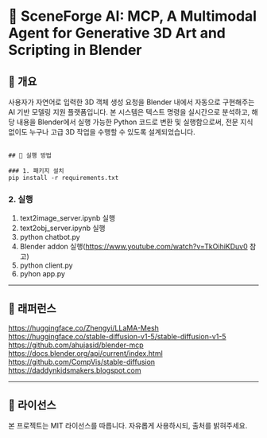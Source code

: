 # 🤖 SceneForge AI: MCP, A Multimodal Agent for Generative 3D Art and Scripting in Blender 

## 📌 개요
사용자가 자연어로 입력한 3D 객체 생성 요청을 Blender 내에서 자동으로 구현해주는 AI 기반 모델링 지원 플랫폼입니다. 
본 시스템은 텍스트 명령을 실시간으로 분석하고, 해당 내용을 Blender에서 실행 가능한 Python 코드로 변환 및 실행함으로써, 
전문 지식 없이도 누구나 고급 3D 작업을 수행할 수 있도록 설계되었습니다.

```

## 🚀 실행 방법

### 1. 패키지 설치
pip install -r requirements.txt
```

### 2. 실행

1. text2image_server.ipynb 실행
2. text2obj_server.ipynb 실행
3. python chatbot.py
4. Blender addon 실행(https://www.youtube.com/watch?v=TkOihiKDuv0 참고)
5. python client.py
6. pyhon app.py
---

## 🔗 래퍼런스
 https://huggingface.co/Zhengyi/LLaMA-Mesh
 https://huggingface.co/stable-diffusion-v1-5/stable-diffusion-v1-5
 https://github.com/ahujasid/blender-mcp
 https://docs.blender.org/api/current/index.html
 https://github.com/CompVis/stable-diffusion
 https://daddynkidsmakers.blogspot.com

---

## 📜 라이선스
본 프로젝트는 MIT 라이선스를 따릅니다. 자유롭게 사용하시되, 출처를 밝혀주세요.

